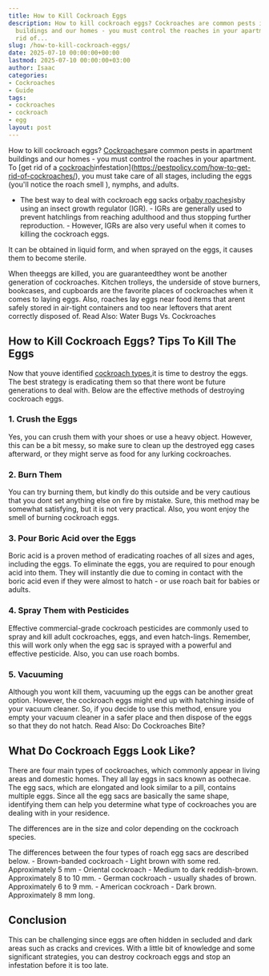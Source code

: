 ```yaml
---
title: How to Kill Cockroach Eggs
description: How to kill cockroach eggs? Cockroaches are common pests in apartment
  buildings and our homes - you must control the roaches in your apartment . To get
  rid of...
slug: /how-to-kill-cockroach-eggs/
date: 2025-07-10 00:00:00+00:00
lastmod: 2025-07-10 00:00:00+03:00
author: Isaac
categories:
- Cockroaches
- Guide
tags:
- cockroaches
- cockroach
- egg
layout: post
---
```

How to kill cockroach eggs? [Cockroaches](https://pestpolicy.com/cockroach-eggs/)are common pests in apartment buildings and our homes - you must control the roaches in your apartment. To [get rid of a [cockroach](https://pestpolicy.com/cockroach-vs-palmetto-bug/)infestation](https://pestpolicy.com/how-to-get-rid-of-cockroaches/), you must take care of all stages, including the eggs (you'll notice the roach smell ), nymphs, and adults.

- The best way to deal with cockroach egg sacks or[baby roaches](https://pestpolicy.com/what-do-baby-roaches-look-like//)isby using an insect growth regulator (IGR). - IGRs are generally used to prevent hatchlings from reaching adulthood and thus stopping further reproduction. - However, IGRs are also very useful when it comes to killing the cockroach eggs.

It can be obtained in liquid form, and when sprayed on the eggs, it causes them to become sterile.

When theeggs are killed, you are guaranteedthey wont be another generation of cockroaches. Kitchen trolleys, the underside of stove burners, bookcases, and cupboards are the favorite places of cockroaches when it comes to laying eggs. Also, roaches lay eggs near food items that arent safely stored in air-tight containers and too near leftovers that arent correctly disposed of. Read Also: Water Bugs Vs. Cockroaches

##  How to Kill Cockroach Eggs? Tips To Kill The Eggs

Now that youve identified [cockroach types](https://extension.umn.edu/insects-infest-homes/cockroaches),it is time to destroy the eggs. The best strategy is eradicating them so that there wont be future generations to deal with. Below are the effective methods of destroying cockroach eggs.

###  1. Crush the Eggs

Yes, you can crush them with your shoes or use a heavy object. However, this can be a bit messy, so make sure to clean up the destroyed egg cases afterward, or they might serve as food for any lurking cockroaches.

###  2. Burn Them

You can try burning them, but kindly do this outside and be very cautious that you dont set anything else on fire by mistake. Sure, this method may be somewhat satisfying, but it is not very practical. Also, you wont enjoy the smell of burning cockroach eggs.

###  3. Pour Boric Acid over the Eggs

Boric acid is a proven method of eradicating roaches of all sizes and ages, including the eggs. To eliminate the eggs, you are required to pour enough acid into them. They will instantly die due to coming in contact with the boric acid even if they were almost to hatch - or use roach bait for babies or adults.

###  4. Spray Them with Pesticides

Effective commercial-grade cockroach pesticides are commonly used to spray and kill adult cockroaches, eggs, and even hatch-lings. Remember, this will work only when the egg sac is sprayed with a powerful and effective pesticide. Also, you can use roach bombs.

###  5. Vacuuming

Although you wont kill them, vacuuming up the eggs can be another great option. However, the cockroach eggs might end up with hatching inside of your vacuum cleaner. So, if you decide to use this method, ensure you empty your vacuum cleaner in a safer place and then dispose of the eggs so that they do not hatch. Read Also: Do Cockroaches Bite?

##  What Do Cockroach Eggs Look Like?

There are four main types of cockroaches, which commonly appear in living areas and domestic homes. They all lay eggs in sacs known as oothecae. The egg sacs, which are elongated and look similar to a pill, contains multiple eggs. Since all the egg sacs are basically the same shape, identifying them can help you determine what type of cockroaches you are dealing with in your residence.

The differences are in the size and color depending on the cockroach species.

The differences between the four types of roach egg sacs are described below. - Brown-banded cockroach - Light brown with some red. Approximately 5 mm - Oriental cockroach - Medium to dark reddish-brown. Approximately 8 to 10 mm. - German cockroach - usually shades of brown. Approximately 6 to 9 mm. - American cockroach - Dark brown. Approximately 8 mm long.

##  Conclusion

This can be challenging since eggs are often hidden in secluded and dark areas such as cracks and crevices. With a little bit of knowledge and some significant strategies, you can destroy cockroach eggs and stop an infestation before it is too late.
